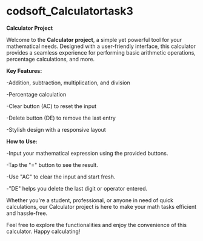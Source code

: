 # codsoft_Calculatortask3
**Calculator Project**

Welcome to the **Calculator project**, a simple yet powerful tool for your mathematical needs. Designed with a user-friendly interface, this calculator provides a seamless experience for performing basic arithmetic operations, percentage calculations, and more.

**Key Features:**

-Addition, subtraction, multiplication, and division

-Percentage calculation

-Clear button (AC) to reset the input

-Delete button (DE) to remove the last entry

-Stylish design with a responsive layout

**How to Use:**

-Input your mathematical expression using the provided buttons.

-Tap the "=" button to see the result.

-Use "AC" to clear the input and start fresh.

-"DE" helps you delete the last digit or operator entered.

Whether you're a student, professional, or anyone in need of quick calculations, our Calculator project is here to make your math tasks efficient and hassle-free.

Feel free to explore the functionalities and enjoy the convenience of this calculator. Happy calculating!
